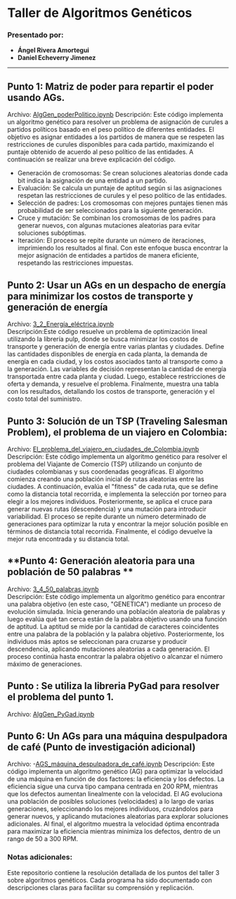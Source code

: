 # Taller de Algoritmos Genéticos

### Presentado por:
- **Ángel Rivera Amortegui**
- **Daniel Echeverry Jimenez**

---

## **Punto 1: Matriz de poder para repartir el poder usando AGs.**
Archivo: [AlgGen_poderPolitico.ipynb](./AlgGen_poderPolitico.ipynb)
Descripción: Este código implementa un algoritmo genético para resolver un problema de asignación de curules a partidos políticos basado en el peso político de diferentes entidades. El objetivo es asignar entidades a los partidos de manera que se respeten las restricciones de curules disponibles para cada partido, maximizando el puntaje obtenido de acuerdo al peso político de las entidades. A continuación se realizar una breve explicación del código.
- Generación de cromosomas: Se crean soluciones aleatorias donde cada bit indica la asignación de una entidad a un partido.
- Evaluación: Se calcula un puntaje de aptitud según si las asignaciones respetan las restricciones de curules y el peso político de las entidades.
- Selección de padres: Los cromosomas con mejores puntajes tienen más probabilidad de ser seleccionados para la siguiente generación.
- Cruce y mutación: Se combinan los cromosomas de los padres para generar nuevos, con algunas mutaciones aleatorias para evitar soluciones subóptimas.
- Iteración: El proceso se repite durante un número de iteraciones, imprimiendo los resultados al final. Con este enfoque busca encontrar la mejor asignación de entidades a partidos de manera eficiente, respetando las restricciones impuestas.

## **Punto 2: Usar un AGs en un despacho de energía para minimizar los costos de transporte y generación de energía**
Archivo: [3_2_Energía_eléctrica.ipynb](./3_2_Energía_eléctrica.ipynb)  
Descripción:Este código resuelve un problema de optimización lineal utilizando la librería pulp, donde se busca minimizar los costos de transporte y generación de energía entre varias plantas y ciudades. Define las cantidades disponibles de energía en cada planta, la demanda de energía en cada ciudad, y los costos asociados tanto al transporte como a la generación. Las variables de decisión representan la cantidad de energía transportada entre cada planta y ciudad. Luego, establece restricciones de oferta y demanda, y resuelve el problema. Finalmente, muestra una tabla con los resultados, detallando los costos de transporte, generación y el costo total del suministro.

## **Punto 3: Solución de un TSP (Traveling Salesman Problem), el problema de un viajero en Colombia:**
Archivo: [El_problema_del_viajero_en_ciudades_de_Colombia.ipynb](./El_problema_del_viajero_en_ciudades_de_Colombia.ipynb)  
Descripción: Este código implementa un algoritmo genético para resolver el problema del Viajante de Comercio (TSP) utilizando un conjunto de ciudades colombianas y sus coordenadas geográficas. El algoritmo comienza creando una población inicial de rutas aleatorias entre las ciudades. A continuación, evalúa el "fitness" de cada ruta, que se define como la distancia total recorrida, e implementa la selección por torneo para elegir a los mejores individuos. Posteriormente, se aplica el cruce para generar nuevas rutas (descendencia) y una mutación para introducir variabilidad. El proceso se repite durante un número determinado de generaciones para optimizar la ruta y encontrar la mejor solución posible en términos de distancia total recorrida. Finalmente, el código devuelve la mejor ruta encontrada y su distancia total.

## **Punto 4: Generación aleatoria para una población de 50 palabras **
Archivo: [3_4_50_palabras.ipynb](./3_4_50_palabras.ipynb)  
Descripción: Este código implementa un algoritmo genético para encontrar una palabra objetivo (en este caso, "GENETICA") mediante un proceso de evolución simulada. Inicia generando una población aleatoria de palabras y luego evalúa qué tan cerca están de la palabra objetivo usando una función de aptitud. La aptitud se mide por la cantidad de caracteres coincidentes entre una palabra de la población y la palabra objetivo. Posteriormente, los individuos más aptos se seleccionan para cruzarse y producir descendencia, aplicando mutaciones aleatorias a cada generación. El proceso continúa hasta encontrar la palabra objetivo o alcanzar el número máximo de generaciones.

## **Punto : Se utiliza la libreria PyGad para resolver el problema del punto 1.**
Archivo: [AlgGen_PyGad.ipynb](./AlgGen_PyGad.ipynb) 

## **Punto 6: Un AGs para una máquina despulpadora de café (Punto de investigación adicional)**
Archivo: -[AGS_máquina_despulpadora_de_café.ipynb](./AGS_máquina_despulpadora_de_café.ipynb)
Descripción: Este código implementa un algoritmo genético (AG) para optimizar la velocidad de una máquina en función de dos factores: la eficiencia y los defectos. La eficiencia sigue una curva tipo campana centrada en 200 RPM, mientras que los defectos aumentan linealmente con la velocidad. El AG evoluciona una población de posibles soluciones (velocidades) a lo largo de varias generaciones, seleccionando los mejores individuos, cruzándolos para generar nuevos, y aplicando mutaciones aleatorias para explorar soluciones adicionales. Al final, el algoritmo muestra la velocidad óptima encontrada para maximizar la eficiencia mientras minimiza los defectos, dentro de un rango de 50 a 300 RPM.

### Notas adicionales:
Este repositorio contiene la resolución detallada de los puntos del taller 3 sobre algoritmos genéticos. Cada programa ha sido documentado con descripciones claras para facilitar su comprensión y replicación.
